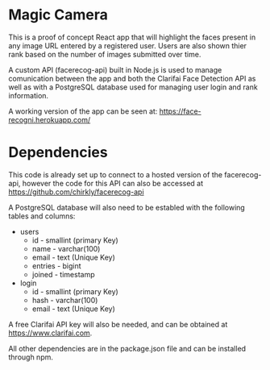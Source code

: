 # Magic Camera
This is a proof of concept React app that will highlight the faces present in any image URL entered by a registered user. Users are also shown thier rank based on the number of images submitted over time.

A custom API (facerecog-api) built in Node.js is used to manage comunication between the app and both the Clarifai Face Detection API as well as with a PostgreSQL database used for managing user login and rank information. 

A working version of the app can be seen at: https://face-recogni.herokuapp.com/

# Dependencies
This code is already set up to connect to a hosted version of the facerecog-api, however the code for this API can also be accessed at https://github.com/chirkly/facerecog-api

A PostgreSQL database will also need to be establed with the following tables and columns:
  - users
    - id - smallint (primary Key)
    - name - varchar(100)
    - email - text (Unique Key)
    - entries - bigint
    - joined - timestamp
  - login
    - id - smallint (primary Key)
    - hash - varchar(100)
    - email - text (Unique Key)

A free Clarifai API key will also be needed, and can be obtained at https://www.clarifai.com.

All other dependencies are in the package.json file and can be installed through npm.
